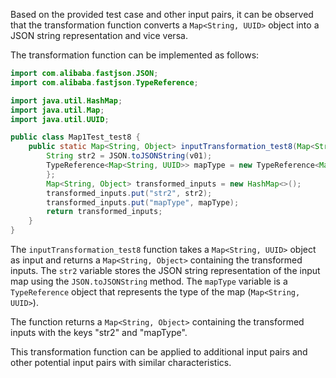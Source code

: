 Based on the provided test case and other input pairs, it can be observed that the transformation function converts a `Map<String, UUID>` object into a JSON string representation and vice versa.

The transformation function can be implemented as follows:

```java
import com.alibaba.fastjson.JSON;
import com.alibaba.fastjson.TypeReference;

import java.util.HashMap;
import java.util.Map;
import java.util.UUID;

public class Map1Test_test8 {
    public static Map<String, Object> inputTransformation_test8(Map<String, UUID> v01) {
        String str2 = JSON.toJSONString(v01);
        TypeReference<Map<String, UUID>> mapType = new TypeReference<Map<String, UUID>>() {
        };
        Map<String, Object> transformed_inputs = new HashMap<>();
        transformed_inputs.put("str2", str2);
        transformed_inputs.put("mapType", mapType);
        return transformed_inputs;
    }
}
```

The `inputTransformation_test8` function takes a `Map<String, UUID>` object as input and returns a `Map<String, Object>` containing the transformed inputs. The `str2` variable stores the JSON string representation of the input map using the `JSON.toJSONString` method. The `mapType` variable is a `TypeReference` object that represents the type of the map (`Map<String, UUID>`).

The function returns a `Map<String, Object>` containing the transformed inputs with the keys "str2" and "mapType".

This transformation function can be applied to additional input pairs and other potential input pairs with similar characteristics.